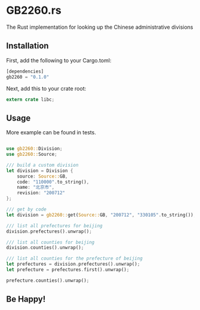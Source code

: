 # GB2260.rs

The Rust implementation for looking up the Chinese administrative divisions

## Installation

First, add the following to your Cargo.toml:

```rust
[dependencies]
gb2260 = "0.1.0"
```

Next, add this to your crate root:

```rust
extern crate libc;
```

## Usage

More example can be found in tests.

```rust

use gb2260::Division;
use gb2260::Source;

/// build a custom division
let division = Division {
    source: Source::GB,
    code: "110000".to_string(),
    name: "北京市",
    revision: "200712"
};

/// get by code
let division = gb2260::get(Source::GB, "200712", "330105".to_string());

/// list all prefectures for beijing
division.prefectures().unwrap();

/// list all counties for beijing
division.counties().unwrap();

/// list all counties for the prefecture of beijing
let prefectures = division.prefectures().unwrap();
let prefecture = prefectures.first().unwrap();

prefecture.counties().unwrap();

```

## Be Happy!
